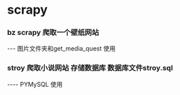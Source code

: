 # scrapy
### bz scrapy 爬取一个壁纸网站
--- 图片文件夹和get_media_quest 使用
### stroy 爬取小说网站 存储数据库 数据库文件stroy.sql

---- PYMySQL 使用 